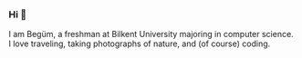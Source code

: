 ### Hi 👋

I am Begüm, a freshman at Bilkent University majoring in computer science. I love traveling, taking photographs of nature, and (of course) coding.

